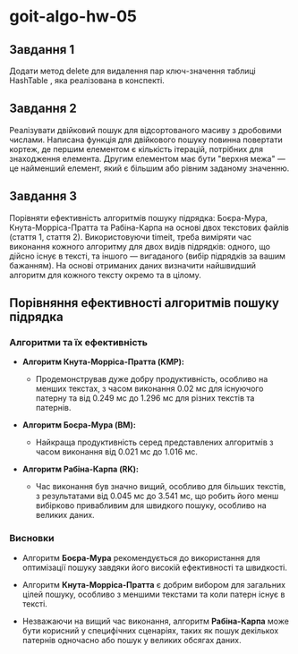 # goit-algo-hw-05

## Завдання 1

Додати метод delete для видалення пар ключ-значення таблиці HashTable , яка реалізована в конспекті.

## Завдання 2

Реалізувати двійковий пошук для відсортованого масиву з дробовими числами. Написана функція для двійкового пошуку повинна повертати кортеж, де першим елементом є кількість ітерацій, потрібних для знаходження елемента. Другим елементом має бути "верхня межа" — це найменший елемент, який є більшим або рівним заданому значенню.

## Завдання 3

Порівняти ефективність алгоритмів пошуку підрядка: Боєра-Мура, Кнута-Морріса-Пратта та Рабіна-Карпа на основі двох текстових файлів (стаття 1, стаття 2). Використовуючи timeit, треба виміряти час виконання кожного алгоритму для двох видів підрядків: одного, що дійсно існує в тексті, та іншого — вигаданого (вибір підрядків за вашим бажанням). На основі отриманих даних визначити найшвидший алгоритм для кожного тексту окремо та в цілому.

## Порівняння ефективності алгоритмів пошуку підрядка

### Алгоритми та їх ефективність

- **Алгоритм Кнута-Морріса-Пратта (KMP):**
  - Продемонстрував дуже добру продуктивність, особливо на менших текстах, з часом виконання 0.02 мс для існуючого патерну та від 0.249 мс до 1.296 мс для різних текстів та патернів.
- **Алгоритм Боєра-Мура (BM):**
  - Найкраща продуктивність серед представлених алгоритмів з часом виконання від 0.021 мс до 1.016 мс.

- **Алгоритм Рабіна-Карпа (RK):**
  - Час виконання був значно вищий, особливо для більших текстів, з результатами від 0.045 мс до 3.541 мс, що робить його менш вибірково привабливим для швидкого пошуку, особливо на великих даних.

### Висновки

- Алгоритм **Боєра-Мура** рекомендується до використання для оптимізації пошуку завдяки його високій ефективності та швидкості.
  
- Алгоритм **Кнута-Морріса-Пратта** є добрим вибором для загальних цілей пошуку, особливо з меншими текстами та коли патерн існує в тексті.

- Незважаючи на вищий час виконання, алгоритм **Рабіна-Карпа** може бути корисний у специфічних сценаріях, таких як пошук декількох патернів одночасно або пошук у великих обсягах даних.
